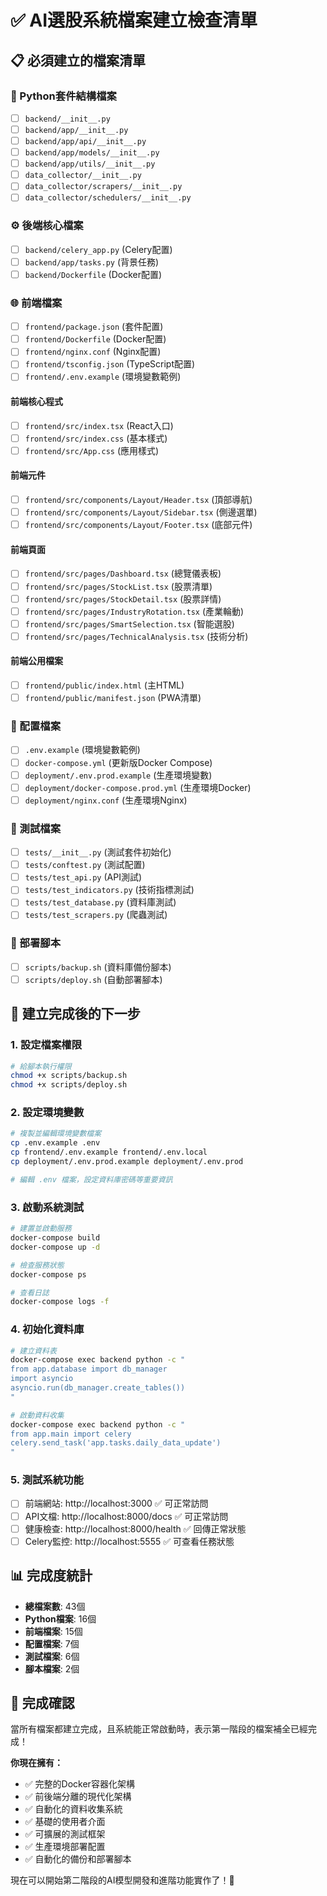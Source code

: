 # ✅ AI選股系統檔案建立檢查清單

## 📋 必須建立的檔案清單

### 🐍 Python套件結構檔案
- [ ] `backend/__init__.py`
- [ ] `backend/app/__init__.py`
- [ ] `backend/app/api/__init__.py`
- [ ] `backend/app/models/__init__.py`
- [ ] `backend/app/utils/__init__.py`
- [ ] `data_collector/__init__.py`
- [ ] `data_collector/scrapers/__init__.py`
- [ ] `data_collector/schedulers/__init__.py`

### ⚙️ 後端核心檔案
- [ ] `backend/celery_app.py` (Celery配置)
- [ ] `backend/app/tasks.py` (背景任務)
- [ ] `backend/Dockerfile` (Docker配置)

### 🌐 前端檔案
- [ ] `frontend/package.json` (套件配置)
- [ ] `frontend/Dockerfile` (Docker配置)
- [ ] `frontend/nginx.conf` (Nginx配置)
- [ ] `frontend/tsconfig.json` (TypeScript配置)
- [ ] `frontend/.env.example` (環境變數範例)

#### 前端核心程式
- [ ] `frontend/src/index.tsx` (React入口)
- [ ] `frontend/src/index.css` (基本樣式)
- [ ] `frontend/src/App.css` (應用樣式)

#### 前端元件
- [ ] `frontend/src/components/Layout/Header.tsx` (頂部導航)
- [ ] `frontend/src/components/Layout/Sidebar.tsx` (側邊選單)
- [ ] `frontend/src/components/Layout/Footer.tsx` (底部元件)

#### 前端頁面
- [ ] `frontend/src/pages/Dashboard.tsx` (總覽儀表板)
- [ ] `frontend/src/pages/StockList.tsx` (股票清單)
- [ ] `frontend/src/pages/StockDetail.tsx` (股票詳情)
- [ ] `frontend/src/pages/IndustryRotation.tsx` (產業輪動)
- [ ] `frontend/src/pages/SmartSelection.tsx` (智能選股)
- [ ] `frontend/src/pages/TechnicalAnalysis.tsx` (技術分析)

#### 前端公用檔案
- [ ] `frontend/public/index.html` (主HTML)
- [ ] `frontend/public/manifest.json` (PWA清單)

### 🔧 配置檔案
- [ ] `.env.example` (環境變數範例)
- [ ] `docker-compose.yml` (更新版Docker Compose)
- [ ] `deployment/.env.prod.example` (生產環境變數)
- [ ] `deployment/docker-compose.prod.yml` (生產環境Docker)
- [ ] `deployment/nginx.conf` (生產環境Nginx)

### 🧪 測試檔案
- [ ] `tests/__init__.py` (測試套件初始化)
- [ ] `tests/conftest.py` (測試配置)
- [ ] `tests/test_api.py` (API測試)
- [ ] `tests/test_indicators.py` (技術指標測試)
- [ ] `tests/test_database.py` (資料庫測試)
- [ ] `tests/test_scrapers.py` (爬蟲測試)

### 🚀 部署腳本
- [ ] `scripts/backup.sh` (資料庫備份腳本)
- [ ] `scripts/deploy.sh` (自動部署腳本)

## 🎯 建立完成後的下一步

### 1. 設定檔案權限
```bash
# 給腳本執行權限
chmod +x scripts/backup.sh
chmod +x scripts/deploy.sh
```

### 2. 設定環境變數
```bash
# 複製並編輯環境變數檔案
cp .env.example .env
cp frontend/.env.example frontend/.env.local
cp deployment/.env.prod.example deployment/.env.prod

# 編輯 .env 檔案，設定資料庫密碼等重要資訊
```

### 3. 啟動系統測試
```bash
# 建置並啟動服務
docker-compose build
docker-compose up -d

# 檢查服務狀態
docker-compose ps

# 查看日誌
docker-compose logs -f
```

### 4. 初始化資料庫
```bash
# 建立資料表
docker-compose exec backend python -c "
from app.database import db_manager
import asyncio
asyncio.run(db_manager.create_tables())
"

# 啟動資料收集
docker-compose exec backend python -c "
from app.main import celery
celery.send_task('app.tasks.daily_data_update')
"
```

### 5. 測試系統功能
- [ ] 前端網站: http://localhost:3000 ✅ 可正常訪問
- [ ] API文檔: http://localhost:8000/docs ✅ 可正常訪問
- [ ] 健康檢查: http://localhost:8000/health ✅ 回傳正常狀態
- [ ] Celery監控: http://localhost:5555 ✅ 可查看任務狀態

## 📊 完成度統計

- **總檔案數**: 43個
- **Python檔案**: 16個
- **前端檔案**: 15個
- **配置檔案**: 7個
- **測試檔案**: 6個
- **腳本檔案**: 2個

## 🎉 完成確認

當所有檔案都建立完成，且系統能正常啟動時，表示第一階段的檔案補全已經完成！

**你現在擁有：**
- ✅ 完整的Docker容器化架構
- ✅ 前後端分離的現代化架構
- ✅ 自動化的資料收集系統
- ✅ 基礎的使用者介面
- ✅ 可擴展的測試框架
- ✅ 生產環境部署配置
- ✅ 自動化的備份和部署腳本

現在可以開始第二階段的AI模型開發和進階功能實作了！🚀